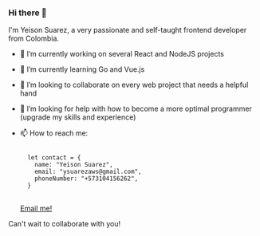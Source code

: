 ### Hi there 👋
I'm Yeison Suarez, a very passionate and self-taught frontend developer from Colombia.


- 🔭 I’m currently working on several React and NodeJS projects
- 🌱 I’m currently learning Go and Vue.js
- 👯 I’m looking to collaborate on every web project that needs a helpful hand
- 🤔 I’m looking for help with how to become a more optimal programmer (upgrade my skills and experience)
- 📫 How to reach me: 
  
  <pre>
  <code>
    let contact = {
      name: "Yeison Suarez",
      email: "ysuarezaws@gmail.com",
      phoneNumber: "+573104156262",
    }
  </code>
  </pre>
  <a href="mailto:ysuarezaws@gmail.com">Email me!</a>

Can't wait to collaborate with you!
